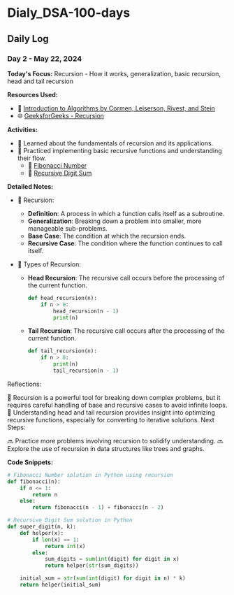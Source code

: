 # Dialy_DSA-100-days

## Daily Log

### Day 2 - May 22, 2024

**Today's Focus:** Recursion - How it works, generalization, basic recursion, head and tail recursion

**Resources Used:**
- 📖 <a href="https://www.amazon.com/Introduction-Algorithms-3rd-MIT-Press/dp/0262033844">Introduction to Algorithms by Cormen, Leiserson, Rivest, and Stein</a>
- 🌐 <a href="https://www.geeksforgeeks.org/recursion/">GeeksforGeeks - Recursion</a>

**Activities:**
- 📝 Learned about the fundamentals of recursion and its applications.
- 📌 Practiced implementing basic recursive functions and understanding their flow.
  - 🔗 <a href="https://leetcode.com/problems/fibonacci-number/">Fibonacci Number</a>
  - 🔗 <a href="https://www.hackerrank.com/challenges/recursive-digit-sum/problem">Recursive Digit Sum</a>

**Detailed Notes:**
- 📝 Recursion:
  - **Definition**: A process in which a function calls itself as a subroutine.
  - **Generalization**: Breaking down a problem into smaller, more manageable sub-problems.
  - **Base Case**: The condition at which the recursion ends.
  - **Recursive Case**: The condition where the function continues to call itself.

- 📝 Types of Recursion:
  - **Head Recursion**: The recursive call occurs before the processing of the current function.
    ```python
    def head_recursion(n):
        if n > 0:
            head_recursion(n - 1)
            print(n)
    ```
  - **Tail Recursion**: The recursive call occurs after the processing of the current function.
    ```python
    def tail_recursion(n):
        if n > 0:
            print(n)
            tail_recursion(n - 1)
    ```

Reflections:

🤔 Recursion is a powerful tool for breaking down complex problems, but it requires careful handling of base and recursive cases to avoid infinite loops.
🚀 Understanding head and tail recursion provides insight into optimizing recursive functions, especially for converting to iterative solutions.
Next Steps:

🔜 Practice more problems involving recursion to solidify understanding.
🔜 Explore the use of recursion in data structures like trees and graphs.

**Code Snippets:**
```python
# Fibonacci Number solution in Python using recursion
def fibonacci(n):
    if n <= 1:
        return n
    else:
        return fibonacci(n - 1) + fibonacci(n - 2)

# Recursive Digit Sum solution in Python
def super_digit(n, k):
    def helper(x):
        if len(x) == 1:
            return int(x)
        else:
            sum_digits = sum(int(digit) for digit in x)
            return helper(str(sum_digits))

    initial_sum = str(sum(int(digit) for digit in n) * k)
    return helper(initial_sum)
